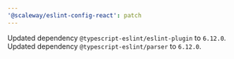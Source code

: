 ```yaml
---
'@scaleway/eslint-config-react': patch
---
```


Updated dependency `@typescript-eslint/eslint-plugin` to `6.12.0`.
Updated dependency `@typescript-eslint/parser` to `6.12.0`.
